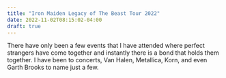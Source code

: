```yaml
---
title: "Iron Maiden Legacy of The Beast Tour 2022"
date: 2022-11-02T08:15:02-04:00
draft: true
---
```


There have only been a few events that I have attended where perfect strangers have come together and instantly there is a bond that holds them together. I have been to concerts, Van Halen, Metallica, Korn, and even Garth Brooks to name just a few.  
